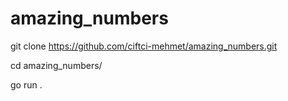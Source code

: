 # amazing_numbers

git clone https://github.com/ciftci-mehmet/amazing_numbers.git

cd amazing_numbers/

go run .
